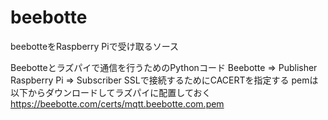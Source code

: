 # beebotte
beebotteをRaspberry Piで受け取るソース

Beebotteとラズパイで通信を行うためのPythonコード
 Beebotte => Publisher
 Raspberry Pi => Subscriber
SSLで接続するためにCACERTを指定する
pemは以下からダウンロードしてラズパイに配置しておく
https://beebotte.com/certs/mqtt.beebotte.com.pem
